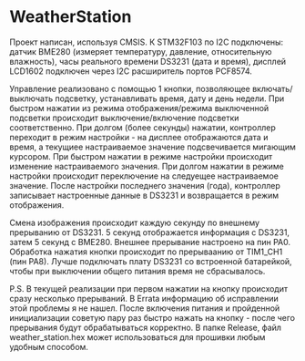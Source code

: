 # WeatherStation

Проект написан, используя CMSIS. К STM32F103 по I2C подключены: датчик BME280 (измеряет температуру, давление, относительную влажность), часы реального времени DS3231 (дата и время), дисплей LCD1602 подключен через I2C расширитель портов PCF8574.

Управление реализовано с помощью 1 кнопки, позволяющее включать/выключать подсветку, устанавливать время, дату и день недели. При быстром нажатии из режима отображения/режима выключенной подсветки происходит выключение/включение подсветки соответственно. При долгом (более секунды) нажатии, контроллер переходит в режим настройки - на дисплее отображаются дата и время, а текущиее настраиваемое значение подсвечивается мигающим курсором. При быстром нажатии в режиме настройки происходит изменение настраиваемого значения. При долгом нажатии в режиме настройки происходит переключение на следуещее настраиваемое значение. После настройки последнего значения (года), контроллер записывает настроенные данные в DS3231 и возвращается в режим отображения.

Смена изображения происходит каждую секунду по внешнему прерыванию от DS3231. 5 секунд отображается информация с DS3231, затем 5 секунд с BME280. Внешнее прерывание настроено на пин PA0. Обработка нажатия кнопки происходит по прерываанию от TIM1_CH1 (пин PA8). Лучше подключать плату DS3231 со встроенной батарейкой, чтобы при выключении общего питания время не сбрасывалось.

P.S. В текущей реализации при первом нажатии на кнопку происходит сразу несколько прерываний. В Errata информацию об исправлении этой проблемы я не нашел. После включения питания и пройденной инициализации советую пару раз быстро нажать на кнопку - после чего прерывания будут обрабатываться корректно. В папке Release, файл weather_station.hex может использоваться для прошивки любым удобным способом.
